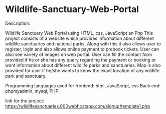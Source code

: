 # Wildlife-Sanctuary-Web-Portal

Description:

Wildlife Sanctuary Web Portal using HTML, css, JavaScript an Php This project consists of a website which provides information about different wildlife sanctuaries and national parks. 
Along with this it also allows user to register, login and also allows online payment to prebook tickets. 
User can also see variety of images on web portal. User can fill the contact form provided if he or she has any query 
regarding the payment or booking or want information about different wildlife parks and sanctuaries.
Map is also provided for user if he/she wants to know the exact location of any wildlife park and sanctuary.
 
 Programming languages used for 
 frontend: html, JavaScript, css 
 Back end: phpmyadmin, mysql, PHP 
 
 link for the project: https://wildlifesanctuaries.000webhostapp.com/signup/template1.php
 
 
